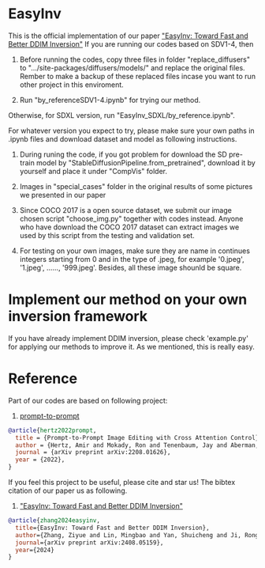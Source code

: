 # EasyInv
This is the official implementation of our paper ["EasyInv: Toward Fast and Better DDIM Inversion"](https://arxiv.org/html/2408.05159v1)
If you are running our codes based on SDV1-4, then
1. Before running the codes, copy three files in folder "replace_diffusers" to ".../site-packages/diffusers/models/" and replace the original files. Rember to make a backup of these replaced files incase you want to run other project in this enviroment.

2. Run "by_referenceSDV1-4.ipynb" for trying our method.

Otherwise, for SDXL version, run "EasyInv_SDXL/by_reference.ipynb".

For whatever version you expect to try, please make sure your own paths in .ipynb files and download dataset and model as following instructions.

1. During runing the code, if you got problem for download the SD pre-train model by "StableDiffusionPipeline.from_pretrained", download it by yourself and place it under "CompVis" folder.

2. Images in "special_cases" folder in the original results of some pictures we presented in our paper

3. Since COCO 2017 is a open source dataset, we submit our image chosen script "choose_img.py" together with codes instead. Anyone who have download the COCO 2017 dataset can extract images we used by this script from the testing and validation set.

4. For testing on your own images, make sure they are name in continues integers starting from 0 and in the type of .jpeg, for example '0.jpeg', '1.jpeg', ......, '999.jpeg'. Besides, all these image shounld be square.

# Implement our method on your own inversion framework
If you have already implement DDIM inversion, please check 'example.py' for applying our methods to improve it. As we mentioned, this is really easy.

# Reference
Part of our codes are based on following project:
1. [prompt-to-prompt](https://github.com/google/prompt-to-prompt)
```bibtex
@article{hertz2022prompt,
  title = {Prompt-to-Prompt Image Editing with Cross Attention Control},
  author = {Hertz, Amir and Mokady, Ron and Tenenbaum, Jay and Aberman, Kfir and Pritch, Yael and Cohen-Or, Daniel},
  journal = {arXiv preprint arXiv:2208.01626},
  year = {2022},
}
```

If you feel this project to be useful, please cite and star us! The bibtex citation of our paper us as following.

1. ["EasyInv: Toward Fast and Better DDIM Inversion"](https://arxiv.org/html/2408.05159v1)
```bibtex
@article{zhang2024easyinv,
  title={EasyInv: Toward Fast and Better DDIM Inversion},
  author={Zhang, Ziyue and Lin, Mingbao and Yan, Shuicheng and Ji, Rongrong},
  journal={arXiv preprint arXiv:2408.05159},
  year={2024}
}
```
